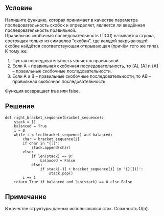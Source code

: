 ## Условие
Напишите функцию, которая принимает в качестве параметра последовательность скобок и определяет, является ли введённая последовательность правильной.  
Правильная скобочная последовательность (ПСП) называется строка, состоящая только из символов "скобки", где каждой закрывающей скобке найдётся соответствующая открывающая (причём того же типа). К тому же:
1. Пустая последовательность является правильной.
2. Если A – правильная скобочная последовательность, то (A), [A] и {A} – правильные скобочные последовательности.
3. Если A и B – правильные скобочные последовательности, то AB – правильная скобочная последовательность.

Функция возвращает true или false.

## Решение
```
def right_bracket_sequence(bracket_sequence):
    stack = []
    balanced = True
    i = 0
    while i < len(bracket_sequence) and balanced:
        char = bracket_sequence[i]
        if char in "{[(":
            stack.append(char)
        else:
            if len(stack) == 0:
                balanced = False
            else:
                if stack[-1] + bracket_sequence[i] in '{}[]()':
                    stack.pop()
        i += 1
    return True if balanced and len(stack) == 0 else False
```
## Примечание 
В качестве структуры данных использовался стэк. Сложность O(n).



